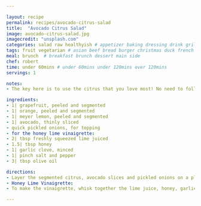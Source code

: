 ```yaml
---

layout: recipe
permalink: recipes/avocado-citrus-salad 
title:  "Avocado Citrus Salad"
image: avocado-citrus-salad.jpg 
imagecredit: "unsplash.com" 
categories: salad raw healthyish # appetizer baking dressing drink grill healthyish marinade oven pickling quick raw salad sandwich sauce snack soup
tags: fruit vegetarian # asian beef bread burger christmas duck french fruit indian italian mexican nuts pasta pork poultry rice seafood thanksgiving vegetarian
meal: brunch  # breakfast brunch dessert main side
chef: robert 
time: under 60mins # under 60mins under 120mins over 120mins
servings: 1 

notes:
- The key here is to use the citrus that you love most! No need to follow this recipe exactly.

ingredients:
- 1| grapefruit, peeled and segmented
- 1| orange, peeled and segmented
- 1| meyer lemon, peeled and segmented
- 1| avocado, thinly sliced
- quick pickled onions, for topping
- for the honey lime vinaigrette:
- 2| tbsp freshly squeezed lime juiced
- 1.5| tbsp honey
- 1| garlic clove, minced
- 1| pinch salt and pepper
- 3| tbsp olive oil

directions:
- Layer the segmented citrus, avocado slices and pickled onions on a plate. Sprinkle with salt and pepper. Drizzle on the honey lime dressing.
- Honey Lime Vinaigrette:
- To make the vinaigrette, whisk together the lime juice, honey, garlic, salt and pepper. Whisk in the olive oil until the dressing is emulsified. Drizzle it over the salad and serve.

--- 
```

